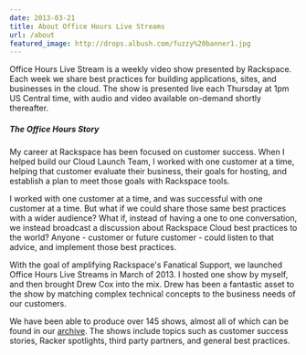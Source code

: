 ```yaml
---
date: 2013-03-21
title: About Office Hours Live Streams
url: /about
featured_image: http://drops.albush.com/fuzzy%20banner1.jpg
---
```


Office Hours Live Stream is a weekly video show presented by Rackspace. Each week we share best practices for building applications, sites, and businesses in the cloud. The show is presented live each Thursday at 1pm US Central time, with audio and video available on-demand shortly thereafter.

##### The Office Hours Story

My career at Rackspace has been focused on customer success. When I helped build our Cloud Launch Team, I worked with one customer at a time, helping that customer evaluate their business, their goals for hosting, and establish a plan to meet those goals with Rackspace tools.

I worked with one customer at a time, and was successful with one customer at a time. But what if we could share those same best practices with a wider audience? What if, instead of having a one to one conversation, we instead broadcast a discussion about Rackspace Cloud best practices to the world? Anyone - customer or future customer - could listen to that advice, and implement those best practices.

With the goal of amplifying Rackspace's Fanatical Support, we launched Office Hours Live Streams in March of 2013. I hosted one show by myself, and then brought Drew Cox into the mix. Drew has been a fantastic asset to the show by matching complex technical concepts to the business needs of our customers.

We have been able to produce over 145 shows, almost all of which can be found in our [archive](http://ohpodcast.com/archive). The shows include topics such as customer success stories, Racker spotlights, third party partners, and general best practices.
